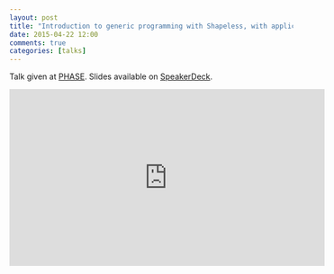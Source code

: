```yaml
---
layout: post
title: "Introduction to generic programming with Shapeless, with applications from scodec"
date: 2015-04-22 12:00
comments: true
categories: [talks]
---
```


Talk given at [PHASE](http://www.meetup.com/scala-phase/). Slides available on [SpeakerDeck](https://speakerdeck.com/mpilquist/introduction-to-shapeless-with-applications-from-scodec).

<!-- more -->
<div class="video-container">
  <iframe width="560" height="315" src="https://www.youtube.com/embed/eNJ6ZbbrP2A" frameborder="0" allowfullscreen></iframe>
</div>

